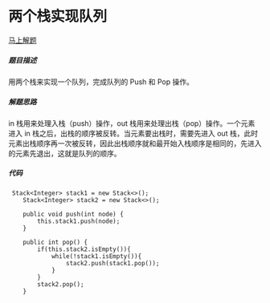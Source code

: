 两个栈实现队列
====
[马上解题](https://www.nowcoder.com/practice/54275ddae22f475981afa2244dd448c6?tpId=13&tqId=11158&tPage=1&rp=1&ru=/ta/coding-interviews&qru=/ta/coding-interviews/question-ranking)

##### 题目描述   
用两个栈来实现一个队列，完成队列的 Push 和 Pop 操作。

##### 解题思路
in 栈用来处理入栈（push）操作，out 栈用来处理出栈（pop）操作。一个元素进入 in 栈之后，出栈的顺序被反转。当元素要出栈时，需要先进入 out 栈，此时元素出栈顺序再一次被反转，因此出栈顺序就和最开始入栈顺序是相同的，先进入的元素先退出，这就是队列的顺序。
##### 代码
```
 Stack<Integer> stack1 = new Stack<>();
    Stack<Integer> stack2 = new Stack<>();

    public void push(int node) {
        this.stack1.push(node);
    }

    public int pop() {
        if(this.stack2.isEmpty()){
            while(!stack1.isEmpty()){
                stack2.push(stack1.pop());
            }
        }
        stack2.pop();
    }

```

